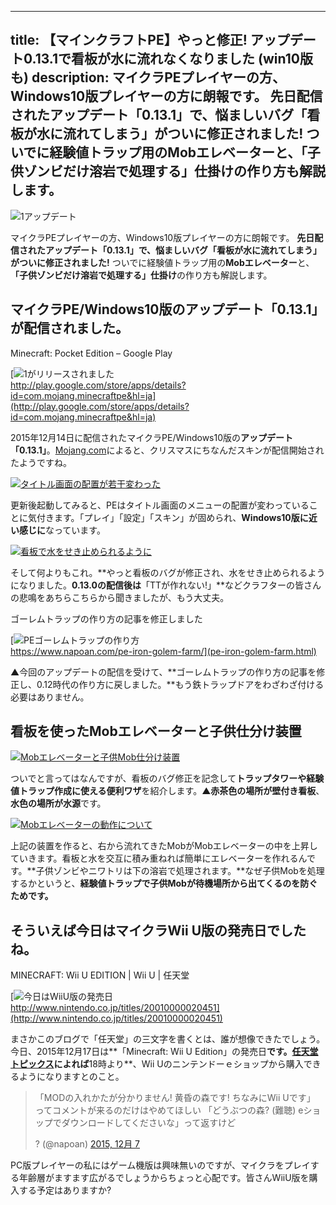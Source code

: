 
---
title: 【マインクラフトPE】やっと修正! アップデート0.13.1で看板が水に流れなくなりました (win10版も)
description: マイクラPEプレイヤーの方、Windows10版プレイヤーの方に朗報です。 先日配信されたアップデート「0.13.1」で、悩ましいバグ「看板が水に流れてしまう」がついに修正されました! ついでに経験値トラップ用のMobエレベーターと、「子供ゾンビだけ溶岩で処理する」仕掛けの作り方も解説します。
---

![1アップデート](https://cdn-ak.f.st-hatena.com/images/fotolife/s/sasigume/20210208/20210208180606.png)

マイクラPEプレイヤーの方、Windows10版プレイヤーの方に朗報です。 **先日配信されたアップデート「0.13.1」で、悩ましいバグ「看板が水に流れてしまう」がついに修正されました!** ついでに経験値トラップ用の**Mobエレベーター**と、**「子供ゾンビだけ溶岩で処理する」仕掛け**の作り方も解説します。

## マイクラPE/Windows10版のアップデート「0.13.1」が配信されました。

Minecraft: Pocket Edition – Google Play

[![1がリリースされました](https://cdn-ak.f.st-hatena.com/images/fotolife/s/sasigume/20210208/20210208132156.jpg)  
http://play.google.com/store/apps/details?id=com.mojang.minecraftpe&hl=ja](http://play.google.com/store/apps/details?id=com.mojang.minecraftpe&hl=ja)

2015年12月14日に配信されたマイクラPE/Windows10版の**アップデート「0.13.1」**。[Mojang.com](http://mojang.com/2015/12/pocket-edition-gets-festive-skin-pack-bug-fixes/)によると、クリスマスにちなんだスキンが配信開始されたようですね。

[![タイトル画面の配置が若干変わった](https://cdn-ak.f.st-hatena.com/images/fotolife/s/sasigume/20210208/20210208140647.jpg)](#5/5/557ea1c4.jpg "タイトル画面の配置が若干変わった")

更新後起動してみると、PEはタイトル画面のメニューの配置が変わっていることに気付きます。「プレイ」「設定」「スキン」が固められ、**Windows10版に近い感じに**なっています。

[![看板で水をせき止められるように](https://cdn-ak.f.st-hatena.com/images/fotolife/s/sasigume/20210208/20210208133544.jpg)](#3/8/38f68c69.jpg "看板で水をせき止められるように")

そして何よりもこれ。**やっと看板のバグが修正され、水をせき止められるようになりました。**0.13.0の配信後は**「TTが作れない!」**などクラフターの皆さんの悲鳴をあちらこちらから聞きましたが、もう大丈夫。

ゴーレムトラップの作り方の記事を修正しました

[![PEゴーレムトラップの作り方](https://cdn-ak.f.st-hatena.com/images/fotolife/s/sasigume/20210208/20210208160958.png)  
https://www.napoan.com/pe-iron-golem-farm/](pe-iron-golem-farm.html)

▲今回のアップデートの配信を受けて、**ゴーレムトラップの作り方の記事を修正し、0.12時代の作り方に戻しました。**もう鉄トラップドアをわざわざ付ける必要はありません。

## 看板を使ったMobエレベーターと子供仕分け装置

[![Mobエレベーターと子供Mob仕分け装置](https://cdn-ak.f.st-hatena.com/images/fotolife/s/sasigume/20210208/20210208131233.jpg)](#1/b/1bde5760.jpg "Mobエレベーターと子供Mob仕分け装置")

ついでと言ってはなんですが、看板のバグ修正を記念して**トラップタワーや経験値トラップ作成に使える便利ワザ**を紹介します。▲**赤茶色の場所が壁付き看板**、**水色の場所が水源**です。

[![Mobエレベーターの動作について](https://cdn-ak.f.st-hatena.com/images/fotolife/s/sasigume/20210208/20210208132612.jpg)](#2/a/2a6d0a31.jpg "Mobエレベーターの動作について")

上記の装置を作ると、右から流れてきたMobがMobエレベーターの中を上昇していきます。看板と水を交互に積み重ねれば簡単にエレベーターを作れるんです。**子供ゾンビやニワトリは下の溶岩で処理されます。**なぜ子供Mobを処理するかというと、**経験値トラップで子供Mobが待機場所から出てくるのを防ぐためです。**

## そういえば今日はマイクラWii U版の発売日でしたね。

MINECRAFT: Wii U EDITION | Wii U | 任天堂

[![今日はWiiU版の発売日](https://cdn-ak.f.st-hatena.com/images/fotolife/s/sasigume/20210208/20210208133238.jpg)  
http://www.nintendo.co.jp/titles/20010000020451](http://www.nintendo.co.jp/titles/20010000020451)

まさかこのブログで「任天堂」の三文字を書くとは、誰が想像できたでしょう。今日、2015年12月17日は**「Minecraft: Wii U Edition」の発売日**です。[任天堂トピックス](http://topics.nintendo.co.jp/c/article/3e95bff1-974f-11e5-87cc-0a6d14145cb1.html)によれば**18時より**、Wii Uのニンテンドーｅショップから購入できるようになりますとのこと。

> 「MODの入れかたが分かりません! 黄昏の森です! ちなみにWii Uです」 ってコメントが来るのだけはやめてほしい 「どうぶつの森? (難聴) eショップでダウンロードしてくださいな」って返すけど
> 
> ? (@napoan) [2015, 12月 7](https://twitter.com/napoan/status/673886562615078912)

PC版プレイヤーの私にはゲーム機版は興味無いのですが、マイクラをプレイする年齢層がますます広がるでしょうからちょっと心配です。皆さんWiiU版を購入する予定はありますか?

